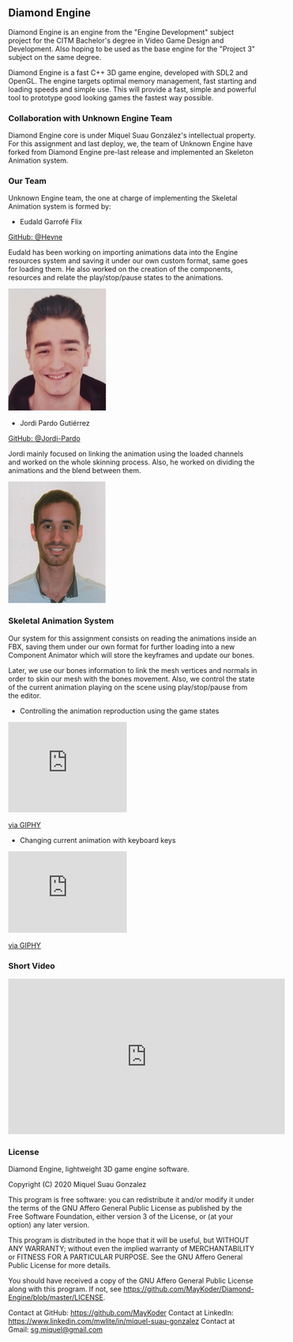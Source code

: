 ## Diamond Engine

Diamond Engine is an engine from the "Engine Development" subject project for the CITM Bachelor's degree in Video Game Design and Development. Also hoping to be used as the base engine for the "Project 3" subject on the same degree. 

Diamond Engine is a fast C++ 3D game engine, developed with SDL2 and OpenGL. The engine targets optimal memory management, fast starting and loading speeds and simple use. This will provide a fast, simple and powerful tool to prototype good looking games the fastest way possible.

### Collaboration with Unknown Engine Team

Diamond Engine core is under Miquel Suau González's intellectual property. For this assignment and last deploy, we, the team of Unknown Engine have forked from Diamond Engine pre-last release and implemented an Skeleton Animation system.

### Our Team

Unknown Engine team, the one at charge of implementing the Skeletal Animation system is formed by:

- Eudald Garrofé Flix

[GitHub: @Hevne](https://github.com/Hevne)

Eudald has been working on importing animations data into the Engine resources system and saving it under our own custom format, same goes for loading them.
He also worked on the creation of the components, resources and relate the play/stop/pause states to the animations.

<img src="eudald_pic.png"><br>

- Jordi Pardo Gutiérrez

[GitHub: @Jordi-Pardo](https://github.com/Jordi-Pardo)

Jordi mainly focused on linking the animation using the loaded channels and worked on the whole skinning process.
Also, he worked on dividing the animations and the blend between them.

<img src="jordi_pic.png"><br>


### Skeletal Animation System

Our system for this assignment consists on reading the animations inside an FBX, saving them under our own format for further loading into a new Component Animator which will store the keyframes and update our bones.

Later, we use our bones information to link the mesh vertices and normals in order to skin our mesh with the bones movement. Also, we control the state of the current animation playing on the scene using play/stop/pause from the editor.

* Controlling the animation reproduction using the game states
<iframe src="https://giphy.com/embed/NWRjNcmIMKBbKqewdk" width="240" height="183" frameBorder="0" class="giphy-embed" allowFullScreen></iframe><p><a href="https://giphy.com/gifs/NWRjNcmIMKBbKqewdk">via GIPHY</a><br>

* Changing current animation with keyboard keys
</p><iframe src="https://giphy.com/embed/wZb8WqoFQl90ebgBxf" width="240" height="165" frameBorder="0" class="giphy-embed" allowFullScreen></iframe><p><a href="https://giphy.com/gifs/wZb8WqoFQl90ebgBxf">via GIPHY</a></p>

### Short Video

<iframe width="560" height="315" src="https://www.youtube.com/embed/gVWwtn0V9NE" frameborder="0" allow="accelerometer; autoplay; clipboard-write; encrypted-media; gyroscope; picture-in-picture" allowfullscreen></iframe>

### License

Diamond Engine, lightweight 3D game engine software.

Copyright (C) 2020 Miquel Suau Gonzalez

This program is free software: you can redistribute it and/or modify it under the terms of the GNU Affero General Public License as published by the Free Software Foundation, either version 3 of the License, or (at your option) any later version.

This program is distributed in the hope that it will be useful, but WITHOUT ANY WARRANTY; without even the implied warranty of MERCHANTABILITY or FITNESS FOR A PARTICULAR PURPOSE. See the GNU Affero General Public License for more details.

You should have received a copy of the GNU Affero General Public License along with this program. If not, see https://github.com/MayKoder/Diamond-Engine/blob/master/LICENSE.

Contact at GitHub: https://github.com/MayKoder
Contact at LinkedIn: https://www.linkedin.com/mwlite/in/miquel-suau-gonzalez
Contact at Gmail: sg.miquel@gmail.com

